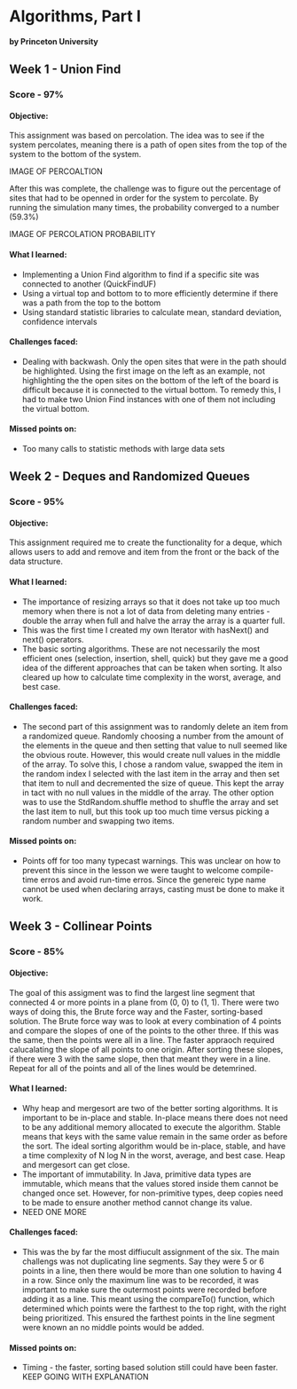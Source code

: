 # Algorithms, Part I 
#### by Princeton University

## Week 1 - Union Find
### Score - 97% 

#### Objective: 
This assignment was based on percolation. The idea was to see if the system percolates, meaning there is a path of open sites from the top of the system to the bottom of the system. 

IMAGE OF PERCOALTION 

After this was complete, the challenge was to figure out the percentage of sites that had to be openned in order for the system to percolate. By running the simulation many times, the probability converged to a number (59.3%)

IMAGE OF PERCOLATION PROBABILITY


#### What I learned: 
- Implementing a Union Find algorithm to find if a specific site was connected to another (QuickFindUF)
- Using a virtual top and bottom to to more efficiently determine if there was a path from the top to the bottom 
- Using standard statistic libraries to calculate mean, standard deviation, confidence intervals


#### Challenges faced: 
- Dealing with backwash. Only the open sites that were in the path should be highlighted. Using the first image on the left as an example, not highlighting the the open sites on the bottom of the left of the board is difficult because it is connected to the virtual bottom. To remedy this, I had to make two Union Find instances with one of them not including the virtual bottom. 


#### Missed points on: 
- Too many calls to statistic methods with large data sets 




## Week 2 - Deques and Randomized Queues 
### Score - 95% 

#### Objective: 
This assignment required me to create the functionality for a deque, which allows users to add and remove and item from the front or the back of the data structure. 


#### What I learned: 
- The importance of resizing arrays so that it does not take up too much memory when there is not a lot of data from deleting many entries - double the array when full and halve the array the array is a quarter full.
- This was the first time I created my own Iterator with hasNext() and next() operators.
- The basic sorting algorithms. These are not necessarily the most efficient ones (selection, insertion, shell, quick) but they gave me a good idea of the different approaches that can be taken when sorting. It also cleared up how to calculate time complexity in the worst, average, and best case.  


#### Challenges faced: 
- The second part of this assignment was to randomly delete an item from a randomized queue. Randomly choosing a number from the amount of the elements in the queue and then setting that value to null seemed like the obvious route. However, this would create null values in the middle of the array. To solve this, I chose a random value, swapped the item in the random index I selected with the last item in the array and then set that item to null and decremented the size of queue. This kept the array in tact with no null values in the middle of the array. The other option was to use the StdRandom.shuffle method to shuffle the array and set the last item to null, but this took up too much time versus picking a random number and swapping two items. 


#### Missed points on: 
- Points off for too many typecast warnings. This was unclear on how to prevent this since in the lesson we were taught to welcome compile-time erros and avoid run-time erros. Since the genereic type name cannot be used when declaring arrays, casting must be done to make it work. 




## Week 3 - Collinear Points 
### Score - 85% 

#### Objective: 
The goal of this assigment was to find the largest line segment that connected 4 or more points in a plane from (0, 0) to (1, 1). There were two ways of doing this, the Brute force way and the Faster, sorting-based solution. The Brute force way was to look at every combination of 4 points and compare the slopes of one of the points to the other three. If this was the same, then the points were all in a line. The faster appraoch required calucalating the slope of all points to one origin. After sorting these slopes, if there were 3 with the same slope, then that meant they were in a line. Repeat for all of the points and all of the lines would be detemrined. 


#### What I learned: 
- Why heap and mergesort are two of the better sorting algorithms. It is important to be in-place and stable. In-place means there does not need to be any additional memory allocated to execute the algorithm. Stable means that keys with the same value remain in the same order as before the sort. The ideal sorting algorithm would be in-place, stable, and have a time complexity of N log N in the worst, average, and best case. Heap and mergesort can get close. 
- The important of immutability. In Java, primitive data types are immutable, which means that the values stored inside them cannot be changed once set. However, for non-primitive types, deep copies need to be made to ensure another method cannot change its value. 
- NEED ONE MORE 


#### Challenges faced: 
- This was the by far the most diffiucult assignment of the six. The main challengs was not duplicating line segments. Say they were 5 or 6 points in a line, then there would be more than one solution to having 4 in a row. Since only the maximum line was to be recorded, it was important to make sure the outermost points were recorded before adding it as a line. This meant using the compareTo() function, which determined which points were the farthest to the top right, with the right being prioritized. This ensured the farthest points in the line segment were known an no middle points would be added. 



#### Missed points on: 
- Timing - the faster, sorting based solution still could have been faster. KEEP GOING WITH EXPLANATION  




